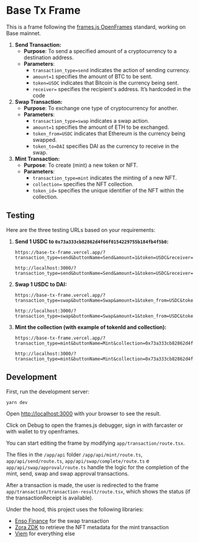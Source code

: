 # Base Tx Frame

This is a frame following the [frames.js OpenFrames](https://framesjs.org/middleware/openframes) standard, working on Base mainnet.

1. **Send Transaction:**
   - **Purpose**: To send a specified amount of a cryptocurrency to a destination address.
   - **Parameters**:
     - `transaction_type=send` indicates the action of sending currency.
     - `amount=1` specifies the amount of BTC to be sent.
     - `token=USDC` indicates that Bitcoin is the currency being sent.
     - `receiver=` specifies the recipient's address. It’s hardcoded in the code
2. **Swap Transaction:**
   - **Purpose**: To exchange one type of cryptocurrency for another.
   - **Parameters**:
     - `transaction_type=swap` indicates a swap action.
     - `amount=1` specifies the amount of ETH to be exchanged.
     - `token_from=USDC` indicates that Ethereum is the currency being swapped.
     - `token_to=DAI` specifies DAI as the currency to receive in the swap.
3. **Mint Transaction:**
   - **Purpose**: To create (mint) a new token or NFT.
   - **Parameters**:
     - `transaction_type=mint` indicates the minting of a new NFT.
     - `collection=` specifies the NFT collection.
     - `token_id=` specifies the unique identifier of the NFT within the collection.

## Testing

Here are the three testing URLs based on your requirements:

1. **Send 1 USDC to `0x73a333cb82862d4f66f0154229755b184fb4f5b0`:**

   ```
   https://base-tx-frame.vercel.app/?transaction_type=send&buttonName=Send&amount=1&token=USDC&receiver=0x73a333cb82862d4f66f0154229755b184fb4f5b0
   ```

   ```
   http://localhost:3000/?transaction_type=send&buttonName=Send&amount=1&token=USDC&receiver=0x73a333cb82862d4f66f0154229755b184fb4f5b0
   ```

2. **Swap 1 USDC to DAI:**

   ```
   https://base-tx-frame.vercel.app/?transaction_type=swap&buttonName=Swap&amount=1&token_from=USDC&token_to=DAI
   ```

   ```
   http://localhost:3000/?transaction_type=swap&buttonName=Swap&amount=1&token_from=USDC&token_to=DAI
   ```

3. **Mint the collection (with example of tokenId and collection):**

   ```
   https://base-tx-frame.vercel.app/?transaction_type=mint&buttonName=Mint&collection=0x73a333cb82862d4f66f0154229755b184fb4f5b0&token_id=1
   ```

   ```
   http://localhost:3000/?transaction_type=mint&buttonName=Mint&collection=0x73a333cb82862d4f66f0154229755b184fb4f5b0&token_id=1
   ```

## Development

First, run the development server:

```bash
yarn dev
```

Open [http://localhost:3000](http://localhost:3000) with your browser to see the result.

Click on Debug to open the frames.js debugger, sign in with farcaster or with wallet to try openframes.

You can start editing the frame by modifying `app/transaction/route.tsx`.

The files in the `/app/api` folder `/app/api/mint/route.ts`, `app/api/send/route.ts`, `app/api/swap/complete/route.ts` e `app/api/swap/approval/route.ts` handle the logic for the completion of the mint, send, swap and swap approval transactions.

After a transaction is made, the user is redirected to the frame `app/transaction/transaction-result/route.tsx`, which shows the status (if the transactionReceipt is available).

Under the hood, this project uses the following libraries:

- [Enso Finance](https://enso.finance) for the swap transaction
- [Zora ZDK](https://docs.zora.co/docs/zora-api/zdk) to retrieve the NFT metadata for the mint transaction
- [Viem](https://viem.sh) for everything else
